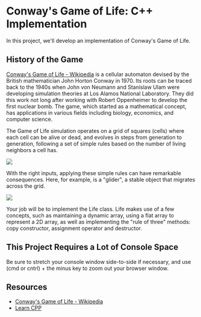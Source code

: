 # Conway's Game of Life: C++ Implementation

In this project, we'll develop an implementation of Conway's Game of Life. 

## History of the Game

[Conway's Game of Life - Wikipedia](https://en.wikipedia.org/wiki/Conway%27s_Game_of_Life) is a cellular automaton devised by the British mathematician John Horton Conway in 1970. Its roots can be traced back to the 1940s when John von Neumann and Stanislaw Ulam were developing simulation theories at Los Alamos National Laboratory. They did this work not long after working with Robert Oppenheimer to develop the first nuclear bomb. The game, which started as a mathematical concept, has applications in various fields including biology, economics, and computer science.

The Game of Life simulation operates on a grid of squares (cells) where each cell can be alive or dead, and evolves in steps from generation to generation, following a set of simple rules based on the number of living neighbors a cell has.

![](assets/gameofliferules2.png)

With the right inputs, applying these simple rules can have remarkable consequences. Here, for example, is a "glider", a stable object that migrates across the grid.

![](assets/Glider.gif)

Your job will be to implement the Life class. Life makes use of a few concepts, such as maintaining a dynamic array, using a flat array to represent a 2D array, as well as implementing the "rule of three" methods: copy constructor, assignment operator and destructor.

## This Project Requires a Lot of Console Space

Be sure to stretch your console window side-to-side if necessary, and use (cmd or cntrl) + the minus key to zoom out your browser window.

## Resources

- [Conway's Game of Life - Wikipedia](https://en.wikipedia.org/wiki/Conway%27s_Game_of_Life)
- [Learn CPP](https://www.learncpp.com/)


[^1]: Fun coincidence that this question seems equally salient to real life, too.
[^2]: Like life in our simulation, is *your* behavior determined at the outset while still being computationally irreducable? Stanford professor Robert Sapolsky [seems to think so](https://mitpressbookstore.mit.edu/book/9780525560975).
